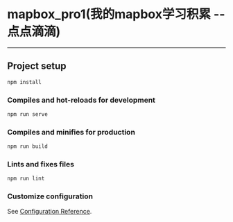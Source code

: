 # mapbox_pro1(我的mapbox学习积累 -- 点点滴滴)

---

## Project setup

```javascript
npm install
```

### Compiles and hot-reloads for development

```javascript
npm run serve
```

### Compiles and minifies for production

```javascript
npm run build
```

### Lints and fixes files

```javascript
npm run lint
```

### Customize configuration

See [Configuration Reference](https://cli.vuejs.org/config/).
